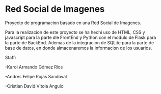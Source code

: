 # Red Social de Imagenes

Proyecto de programacion basado en una Red Social de Imagenes.

Para la realizacion de este proyecto se ha hechi uso de HTML, CSS y javascript para la parte dle FrontEnd 
y Python con el modulo de Flask para la parte de BackEnd. Ademas de la integracion de SQLite para la parte
de base de datos, en donde almacenaremos la informacion de los usuarios.



Staff:

-Karol Armando Gómez Ríos

-Andres Felipe Rojas Sandoval

-Cristian David Vitola Angulo

